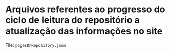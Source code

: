 # Arquivos referentes ao progresso do ciclo de leitura do repositório a atualização das informações no site

File: ```pagesOnRepository.json```